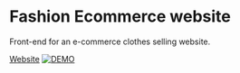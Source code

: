 # Fashion Ecommerce website
Front-end for an e-commerce clothes selling website.

[Website](https://www.ecommerce.anzunakayama.dev/)
[![DEMO](https://user-images.githubusercontent.com/53921381/109230220-5a05a680-7779-11eb-80fc-39b5484240c6.png)](https://www.ecommerce.anzunakayama.dev/)

